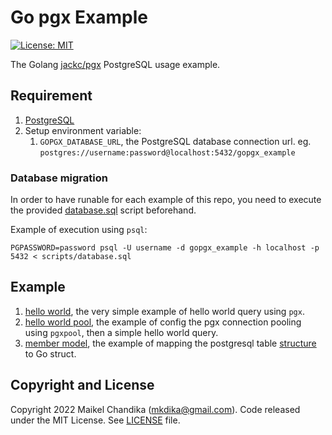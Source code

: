 # Go pgx Example

[![License: MIT](https://img.shields.io/badge/License-MIT-blue.svg)](/LICENSE)

The Golang [jackc/pgx](https://github.com/jackc/pgx) PostgreSQL usage example.

## Requirement

1. [PostgreSQL](https://www.postgresql.org/download/)
2. Setup environment variable:
   1. `GOPGX_DATABASE_URL`, the PostgreSQL database connection url. eg. `postgres://username:password@localhost:5432/gopgx_example`

### Database migration

In order to have runable for each example of this repo, you need to execute the provided [database.sql](/scripts/database.sql) script beforehand.

Example of execution using `psql`:

```shell
PGPASSWORD=password psql -U username -d gopgx_example -h localhost -p 5432 < scripts/database.sql
```

## Example

1. [hello world](/cmd/helloworld/main.go), the very simple example of hello world query using `pgx`.
2. [hello world pool](/cmd/helloworldpool/main.go), the example of config the pgx connection pooling using `pgxpool`, then a simple hello world query.
3. [member model](/internal/models/model.go), the example of mapping the postgresql table [structure](/scripts/database.sql) to Go struct.

## Copyright and License

Copyright 2022 Maikel Chandika (mkdika@gmail.com). Code released under the MIT License. See [LICENSE](/LICENSE) file.